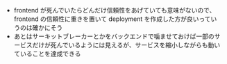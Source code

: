 - frontend が死んでいたらどんだけ信頼性をあげていても意味がないので、frontend の信頼性に重きを置いて deployment を作成した方が良いっていうのは確かにそう
- あとはサーキットブレーカーとかをバックエンドで噛ませておけば一部のサービスだけが死んでいるようには見えるが、サービスを縮小しながらも動いていることを達成できる
